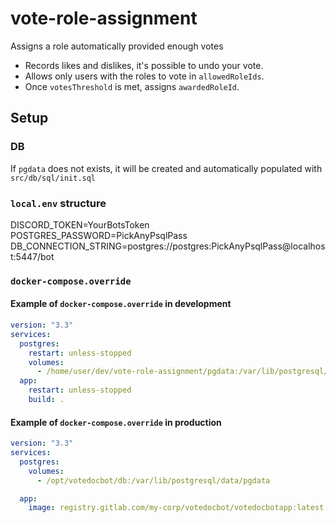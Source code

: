 # vote-role-assignment
Assigns a role automatically provided enough votes

- Records likes and dislikes, it's possible to undo your vote.
- Allows only users with the roles to vote in `allowedRoleIds`.
- Once `votesThreshold` is met, assigns `awardedRoleId`.

## Setup

### DB
If `pgdata` does not exists, it will be created and automatically populated with `src/db/sql/init.sql`

### `local.env` structure
DISCORD_TOKEN=YourBotsToken  
POSTGRES_PASSWORD=PickAnyPsqlPass  
DB_CONNECTION_STRING=postgres://postgres:PickAnyPsqlPass@localhost:5447/bot

### `docker-compose.override`
#### Example of `docker-compose.override` in development
```yml
version: "3.3"
services:
  postgres:
    restart: unless-stopped
    volumes:
      - /home/user/dev/vote-role-assignment/pgdata:/var/lib/postgresql/data/pgdata    
  app:
    restart: unless-stopped
    build: .
```

#### Example of `docker-compose.override` in production
```yml
version: "3.3"
services:
  postgres:
    volumes:
      - /opt/votedocbot/db:/var/lib/postgresql/data/pgdata

  app:
    image: registry.gitlab.com/my-corp/votedocbot/votedocbotapp:latest
```
